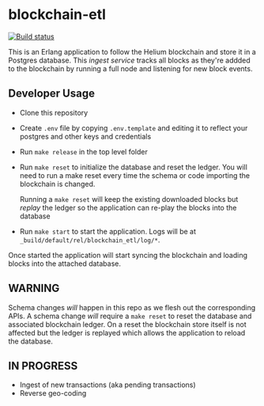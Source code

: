 # blockchain-etl

[![Build status](https://badge.buildkite.com/a1f6f5135577f0039b6bd6821d5c8f87466ff9c024dbf4a60b.svg)](https://buildkite.com/helium/blockchain-etl)

This is an Erlang application to follow the Helium blockchain and
store it in a Postgres database. This _ingest service_ tracks all
blocks as they're addded to the blockchain by running a full node and
listening for new block events.


## Developer Usage

* Clone this repository
* Create `.env` file by copying `.env.template` and editing it to
  reflect your postgres and other keys and credentials
* Run `make release` in the top level folder
* Run `make reset` to initialize the database and reset the
  ledger. You will need to run a make reset every time the schema or
  code importing the blockchain is changed.

  Running a `make reset` will keep the existing downloaded blocks but
  _replay_ the ledger so the application can re-play the blocks into
  the database
* Run `make start` to start the application. Logs will be at
  `_build/default/rel/blockchain_etl/log/*`.

Once started the application will start syncing the blockchain and
loading blocks into the attached database.

## WARNING

Schema changes _will_ happen in this repo as we flesh out the
corresponding APIs. A schema change _will_ require a `make reset` to
reset the database and associated blockchain ledger. On a reset the
blockchain store itself is not affected but the ledger is replayed
which allows the application to reload the database.

## IN PROGRESS

* Ingest of new transactions (aka pending transactions)
* Reverse geo-coding

